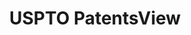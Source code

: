 ---
bigquery: https://console.cloud.google.com/bigquery?p=patents-public-data&d=patentsview&page=dataset
citation: Attribution should be given to PatentsView for use, distribution, or derivative
  works.
code: https://github.com/CSSIP-AIR/PatentsView-Code-Snippets/
contributors: USPTO
cost: None
description: 'PatentsView includes US patent data including raw data (summaries, applications,
  pregrant applications), disambugations of inventors and assignees, and inventor
  gender estimates.  Also foreign priority data, # of figures and sheets, and government
  interest statements.'
documentation: https://patentsview.org/query/builder-faqs
last_edit: 04/05/2022, 11:00:00
location: https://patentsview.org/
maintained_by: USPTO
record_creation_timestamp: 12/2/2020 17:20:46
schema_fields:
- patent_id
- country
- lname
- state_fips
- _371_date
- rawassignee_id
- mainclass_id
- subclass
- disamb_assignee_id_20191008
- main_group
- rel_id
- city
- _102_date
- category_id
- rawlocation_id
- disamb_inventor_id_20190820
- reldocno
- gi_statement
- kind
- classification_status
- length
- doctype
- abstract
- application_id
- subcategory_id
- county_fips
- location_id
- county
- withdrawn
- disamb_assignee_id_20200630
- field_title
- disamb_inventor_id_20200630
- sequence
- text
- disamb_assignee_id_20190312
- uuid
- state
- doc_type
- citation_id
- ipc_class
- lawyer_id
- f371_date
- disamb_assignee_id_20190820
- rawinventor_id
- disamb_inventor_id_20200331
- lapse_of_patent
- level_one
- disamb_inventor_id_20190312
- classification_value
- disamb_inventor_id_20170307
- deceased
- country_transformed
- group_id
- num_figures
- level_two
- symbol_position
- latitude
- sector_title
- exemplary
- subclass_id
- number
- disamb_assignee_id_20200331
- variety
- disamb_assignee_id_20191231
- name_first
- longitude
- contract_award_number
- disamb_inventor_id_20201229
- publication_number
- disamb_inventor_id_20181127
- latin_name
- section
- term_disclaimer
- id
- subgroup
- applicant_type
- num_claims
- subgroup_id
- subsection_id
- date
- dependent
- name
- category
- title
- status
- role
- disamb_inventor_id_20180528
- classification_level
- level_three
- num
- latlong
- disamb_inventor_id_20170808
- relkind
- series_code
- fname
- rule_47
- term_grant
- term_extension
- organization_id
- num_sheets
- section_id
- ipc_version_indicator
- field_id
- type
- classification_data_source
- organization
- disclaimer_date
- disamb_inventor_id_20171226
- inventor_id
- f102_date
- male_flag
- disamb_inventor_id_20191008
- assignee_id
- disamb_inventor_id_20191231
- action_date
- filename
- disamb_assignee_id_20200929
- disamb_inventor_id_20200929
- attribution_status
- name_last
- designation
- disamb_inventor_id_20171003
- male
- group
- disamb_assignee_id_20181127
shortname: patentsview
tags:
- disambiguation
- United States
- gender
terms_of_use: Creative Commons Attribution 4.0 International License.
timeframe: 1963-1999
title: USPTO PatentsView
uuid: cf1780b1-e265-4e49-8d1d-83b9cfe0fd9a
---